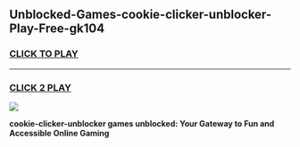 
## Unblocked-Games-cookie-clicker-unblocker-Play-Free-gk104
<h3>
<a href="https://premium76.site?title=cookie-clicker-unblocker&ref=18A1">CLICK TO PLAY</a></h3>
<hr>

<h3>
<a href="https://premium76.site?title=cookie-clicker-unblocker&ref=18A1">CLICK 2 PLAY</a>
  
</h3>

<a href="https://premium76.site?title=cookie-clicker-unblocker&ref=18A1"><img src="https://clearcache.store/games.png"></a>


**cookie-clicker-unblocker games unblocked: Your Gateway to Fun and Accessible Online Gaming**
